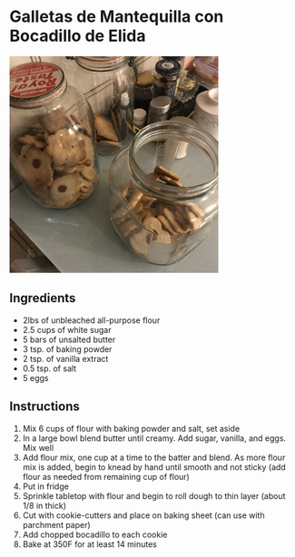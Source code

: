# Galletas de Mantequilla con Bocadillo de Elida

![1742273638497](image/README/1742273638497.png)

## Ingredients

- 2lbs of unbleached all-purpose flour
- 2.5 cups of white sugar
- 5 bars of unsalted butter
- 3 tsp. of baking powder
- 2 tsp. of vanilla extract
- 0.5 tsp. of salt
- 5 eggs

## Instructions

1. Mix 6 cups of flour with baking powder and salt, set aside
2. In a large bowl blend butter until creamy. Add sugar, vanilla, and eggs. Mix well
3. Add flour mix, one cup at a time to the batter and blend. As more flour mix is added, begin to
   knead by hand until smooth and not sticky (add flour as needed from remaining cup of flour)
4. Put in fridge
5. Sprinkle tabletop with flour and begin to roll dough to thin layer (about 1/8 in thick)
6. Cut with cookie-cutters and place on baking sheet (can use with parchment paper)
7. Add chopped bocadillo to each cookie
8. Bake at 350F for at least 14 minutes
